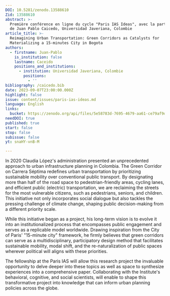 ```yaml
---
DOI: 10.5281/zenodo.13588610
Zid: 13588610
abstract: >-
  Première conférence en ligne du cycle "Paris IAS Ideas", avec la participation
  de Juan Pablo Caicedo, Universidad Javeriana, Colombie
article_title: >-
  Reimagining Urban Transportation: Green Corridors as Catalysts for
  Materializing a 15-minutes City in Bogota
authors:
  - firstname: Juan-Pablo
    is_institution: false
    lastname: Caceido
    positions_and_institutions:
      - institution: Universidad Javeriana, Colombie
        positions:
          - ''
bibliography: /caicedo.bib
date: 2023-09-07T23:00:00.000Z
highlight: false
issue: content/issues/paris-ias-ideas.md
language: English
links:
  bucket: https://zenodo.org/api/files/5e58783d-7695-4679-aa61-ce79af9d874f
needDOI: true
published: true
start: false
stop: false
subissue: false
yt: snaHY-vnB-M

---
```


In 2020 Claudia López's administration presented an unprecedented approach to urban infrastructure planning in Colombia. The Green Corridor on Carrera Séptima redefines urban transportation by prioritizing sustainable mobility over conventional public transport. By designating more than half of the road space to pedestrian-friendly areas, cycling lanes, and efficient public (electric) transportation, we are reclaiming the streets for the most vulnerable citizens, such as pedestrians, seniors, and children. This initiative not only incorporates social dialogue but also tackles the pressing challenge of climate change, shaping public decision-making from a different priority scale.

While this initiative began as a project, his long-term vision is to evolve it into an institutionalized process that encompasses public engagement and serves as a replicable model worldwide. Drawing inspiration from the City of Paris' "15-minute city" framework, he firmly believes that green corridors can serve as a multidisciplinary, participatory design method that facilitates sustainable mobility, modal shift, and the re-naturalization of public spaces wherever political will aligns with these priorities.

The fellowship at the Paris IAS will allow this research project the invaluable opportunity to delve deeper into these topics as well as space to synthesize experiences into a comprehensive paper. Collaborating with the Institute's behavioral, cognitive, and social scientists, will enable to shape this transformative project into knowledge that can inform urban planning policies across the globe.

<Youtube yt="snaHY-vnB-M" caption="Reimagining Urban Transportation: Green Corridors as Catalysts for Materializing a 15-minutes City in Bogota" start="false" stop="false"></Youtube>
